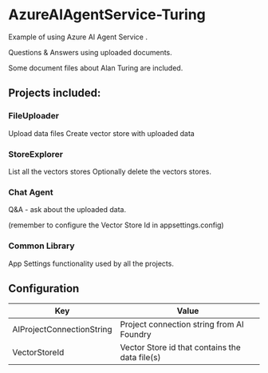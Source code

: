 # AzureAIAgentService-Turing

Example of using Azure AI Agent Service .

Questions & Answers using uploaded documents. 

Some document files about Alan Turing are included.

## Projects included:

### FileUploader

Upload data files 
Create vector store with uploaded data

### StoreExplorer

List all the vectors stores 
Optionally delete the vectors stores.

### Chat Agent

Q&A - ask about the uploaded data.

(remember to configure the Vector Store Id in appsettings.config)

### Common Library

App Settings functionality used by all the projects.

## Configuration

| Key                      | Value     |  
|--------------------------|-----------| 
| AIProjectConnectionString | Project connection string from AI Foundry | 
| VectorStoreId | Vector Store id that contains the data file(s) | 


 
